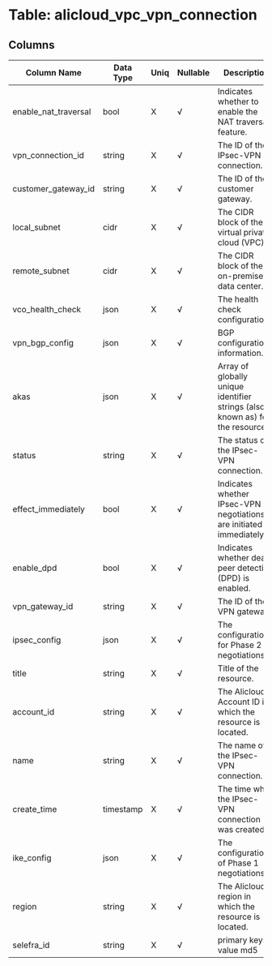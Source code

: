 # Table: alicloud_vpc_vpn_connection

## Columns 

|  Column Name   |  Data Type  | Uniq | Nullable | Description | 
|  ----  | ----  | ----  | ----  | ---- | 
| enable_nat_traversal | bool | X | √ | Indicates whether to enable the NAT traversal feature. | 
| vpn_connection_id | string | X | √ | The ID of the IPsec-VPN connection. | 
| customer_gateway_id | string | X | √ | The ID of the customer gateway. | 
| local_subnet | cidr | X | √ | The CIDR block of the virtual private cloud (VPC). | 
| remote_subnet | cidr | X | √ | The CIDR block of the on-premises data center. | 
| vco_health_check | json | X | √ | The health check configurations. | 
| vpn_bgp_config | json | X | √ | BGP configuration information. | 
| akas | json | X | √ | Array of globally unique identifier strings (also known as) for the resource. | 
| status | string | X | √ | The status of the IPsec-VPN connection. | 
| effect_immediately | bool | X | √ | Indicates whether IPsec-VPN negotiations are initiated immediately. | 
| enable_dpd | bool | X | √ | Indicates whether dead peer detection (DPD) is enabled. | 
| vpn_gateway_id | string | X | √ | The ID of the VPN gateway. | 
| ipsec_config | json | X | √ | The configurations for Phase 2 negotiations. | 
| title | string | X | √ | Title of the resource. | 
| account_id | string | X | √ | The Alicloud Account ID in which the resource is located. | 
| name | string | X | √ | The name of the IPsec-VPN connection. | 
| create_time | timestamp | X | √ | The time when the IPsec-VPN connection was created. | 
| ike_config | json | X | √ | The configurations of Phase 1 negotiations. | 
| region | string | X | √ | The Alicloud region in which the resource is located. | 
| selefra_id | string | X | √ | primary keys value md5 | 


